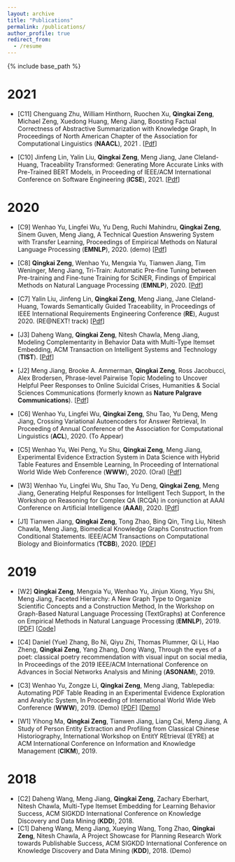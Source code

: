 ```yaml
---
layout: archive
title: "Publications"
permalink: /publications/
author_profile: true
redirect_from:
  - /resume
---
```


{% include base_path %}

2021
======
* \[C11\] Chenguang Zhu, William Hinthorn, Ruochen Xu, **Qingkai Zeng**, Michael Zeng, Xuedong Huang, Meng Jiang, Boosting Factual Correctness of Abstractive Summarization with Knowledge Graph,  In Proceedings of North American Chapter of the Association for Computational Linguistics (**NAACL**), 2021 . \[[Pdf](/papers/C7_BoostingFactual_2020.pdf)\]

* \[C10\] Jinfeng Lin, Yalin Liu, **Qingkai Zeng**, Meng Jiang, Jane Cleland-Huang, Traceability Transformed: Generating More Accurate Links with Pre-Trained BERT Models, in Proceeding of IEEE/ACM International Conference on Software Engineering (**ICSE**), 2021. \[[Pdf]()\]

2020
======
* \[C9\] Wenhao Yu, Lingfei Wu, Yu Deng, Ruchi Mahindru, **Qingkai Zeng**, Sinem Guven, Meng Jiang, A Technical Question Answering System with Transfer Learning, Proceedings of Empirical Methods on Natural Language Processing (**EMNLP**), 2020. (demo)  \[[Pdf]()\]

* \[C8\] **Qingkai Zeng**, Wenhao Yu, Mengxia Yu, Tianwen Jiang, Tim Weninger, Meng Jiang, Tri-Train: Automatic Pre-fine Tuning between Pre-training and Fine-tune Training for SciNER, Findings of Empirical Methods on Natural Language Processing (**EMNLP**), 2020. \[[Pdf]()\]

* \[C7\] Yalin Liu, Jinfeng Lin, **Qingkai Zeng**, Meng Jiang, Jane Cleland-Huang, Towards Semantically Guided Traceability, in Proceedings of IEEE International Requirements Engineering Conference (**RE**), August 2020. (RE@NEXT! track) \[[Pdf]()\]

* \[J3\] Daheng Wang, **Qingkai Zeng**, Nitesh Chawla, Meng Jiang, Modeling Complementarity in Behavior Data with Multi-Type Itemset Embedding, ACM Transaction on Intelligent Systems and Technology (**TIST**). \[[Pdf]()\]

* \[J2\] Meng Jiang, Brooke A. Ammerman, **Qingkai Zeng**, Ross Jacobucci, Alex Brodersen, Phrase-level Pairwise Topic Modeling to Uncover Helpful Peer Responses to Online Suicidal Crises, Humanities & Social Sciences Communications (formerly known as **Nature Palgrave Communications**). \[[Pdf](/papers/J2_suicide_nature_2020.pdf)\]

* \[C6\] Wenhao Yu, Lingfei Wu, **Qingkai Zeng**, Shu Tao, Yu Deng, Meng Jiang, Crossing Variational Autoencoders for Answer Retrieval, In Proceeding of Annual Conference of the Association for Computational Linguistics (**ACL**), 2020. (To Appear)

* \[C5\] Wenhao Yu, Wei Peng, Yu Shu, **Qingkai Zeng**, Meng Jiang, Experimental Evidence Extraction System in Data Science with Hybrid Table Features and Ensemble Learning, In Proceeding of International World Wide Web Conference (**WWW**), 2020. (Oral) \[[Pdf](/papers/C2_WWW_2020.pdf)\]

* \[W3\] Wenhao Yu, Lingfei Wu, Shu Tao, Yu Deng, **Qingkai Zeng**, Meng Jiang, Generating Helpful Responses for Intelligent Tech Support, In the Workshop on Reasoning for Complex QA (RCQA) in conjunction at AAAI Conference on Artificial Intelligence (**AAAI**), 2020.  \[[Pdf](/papers/W2_RCQA_2020.pdf)\]

* \[J1\] Tianwen Jiang, **Qingkai Zeng**, Tong Zhao, Bing Qin, Ting Liu, Nitesh Chawla, Meng Jiang, Biomedical Knowledge Graphs Construction from Conditional Statements. IEEE/ACM Transactions on Computational Biology and Bioinformatics (**TCBB**), 2020. \[[PDF]()\]

2019
======

* \[W2\] **Qingkai Zeng**, Mengxia Yu, Wenhao Yu, Jinjun Xiong, Yiyu Shi, Meng Jiang, Faceted Hierarchy: A New Graph Type to Organize Scientific Concepts and a Construction Method, In the Workshop on Graph-Based Natural Language Processing (TextGraphs) at Conference on Empirical Methods in Natural Language Processing (**EMNLP**), 2019. \[[PDF](/papers/W1_TextGraph_2019.pdf)\] \[[Code](/papers/W1_TextGraph_2019.pdf)\]

* \[C4\] Daniel (Yue) Zhang, Bo Ni, Qiyu Zhi, Thomas Plummer, Qi Li, Hao Zheng, **Qingkai Zeng**, Yang Zhang, Dong Wang, Through the eyes of a poet: classical poetry recommendation with visual input on social media, In Proceedings of the 2019 IEEE/ACM International Conference on Advances in Social Networks Analysis and Mining (**ASONAM**), 2019.


* \[C3\] Wenhao Yu, Zongze Li, **Qingkai Zeng**, Meng Jiang, Tablepedia: Automating PDF Table Reading in an Experimental Evidence Exploration and Analytic System, In Proceeding of International World Wide Web Conference (**WWW**), 2019. (Demo) \[[PDF](/papers/C1_WWW_2019.pdf)\] \[[Demo](https://vimeo.com/310162310)\]

* \[W1\] Yihong Ma, **Qingkai Zeng**, Tianwen Jiang, Liang Cai, Meng Jiang, A Study of Person Entity Extraction and Profiling from Classical Chinese Historiography, International Workshop on EntitY REtrieval (EYRE) at ACM International Conference on Information and Knowledge Management (**CIKM**), 2019.

2018
======
* \[C2\] Daheng Wang, Meng Jiang, **Qingkai Zeng**, Zachary Eberhart, Nitesh Chawla, Multi-Type Itemset Embedding for Learning Behavior Success, ACM SIGKDD International Conference on Knowledge Discovery and Data Mining (**KDD**), 2018.
* \[C1\] Daheng Wang, Meng Jiang, Xueying Wang, Tong Zhao, **Qingkai Zeng**, Nitesh Chawla, A Project Showcase for Planning Research Work towards Publishable Success, ACM SIGKDD International Conference on Knowledge Discovery and Data Mining (**KDD**), 2018. (Demo)
